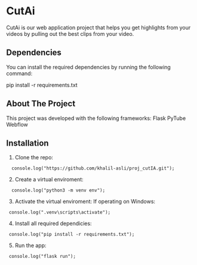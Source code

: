 # CutAi

 CutAi is our web application project that helps you get highlights from your videos by pulling out the best clips from your video.

## Dependencies

You can install the required dependencies by running the following command:

pip install -r requirements.txt

## About The Project

This project was developed with the following frameworks:
  Flask
  PyTube
  Webflow
  
## Installation
  1. Clone the repo:
```
  console.log("https://github.com/khalil-asli/proj_cutIA.git");  
```
  
  2. Create a virtual enviroment:
```
  console.log("python3 -m venv env");  
```

 3. Activate the virtual enviroment:
 If operating on Windows:
 ```
  console.log(".venv\scripts\activate");  
```

4. Install all required dependicies:
 ```
  console.log("pip install -r requirements.txt");  
```

5. Run the app:
 ```
  console.log("flask run");  
```
